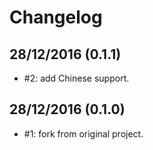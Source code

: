 # Changelog

## 28/12/2016 (0.1.1)
- #2: add Chinese support.

## 28/12/2016 (0.1.0)
- #1: fork from original project.

